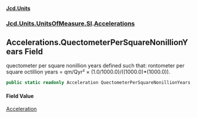 #### [Jcd.Units](index.md 'index')

### [Jcd.Units.UnitsOfMeasure.SI](Jcd.Units.UnitsOfMeasure.SI.md 'Jcd.Units.UnitsOfMeasure.SI').[Accelerations](Accelerations.md 'Jcd.Units.UnitsOfMeasure.SI.Accelerations')

## Accelerations.QuectometerPerSquareNonillionYears Field

quectometer per square nonillion years defined such that: rontometer per square octillion years = qm/Qyr² ×
(1.0/1000.0)/((1000.0)*(1000.0)).

```csharp
public static readonly Acceleration QuectometerPerSquareNonillionYears;
```

#### Field Value

[Acceleration](Acceleration.md 'Jcd.Units.UnitTypes.Acceleration')